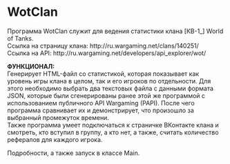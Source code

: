 # WotClan
<p>Программа WotClan служит для ведения статистики клана [КВ-1_] World of Tanks.<br>
Ссылка на страницу клана: http://ru.wargaming.net/clans/140251/ <br>
Ссылка на API: http://ru.wargaming.net/developers/api_explorer/wot/ </p>

<p><b>ФУНКЦИОНАЛ:</b><br>
Генерирует HTML-файл со статистикой, которая показывает как уровень игры клана в целом, так и его игроков
по отдельности. Для этого необходимо выбрать два текстовых файла с данными формата JSON, которые были сгенерированы
ранее этой же программой с использованием публичного API Wargaming (PAPI). После чего программа сравнивает их и
демонстрирует, что произошло за выбранный промежуток времени.<br>
Также программа умеет подключаться к страничке ВКонтакте клана и смотреть, кто вступил в группу, а кто нет, а также,
считать количество рефералов для каждого игрока.</p>

Подробности, а также запуск в классе Main.
